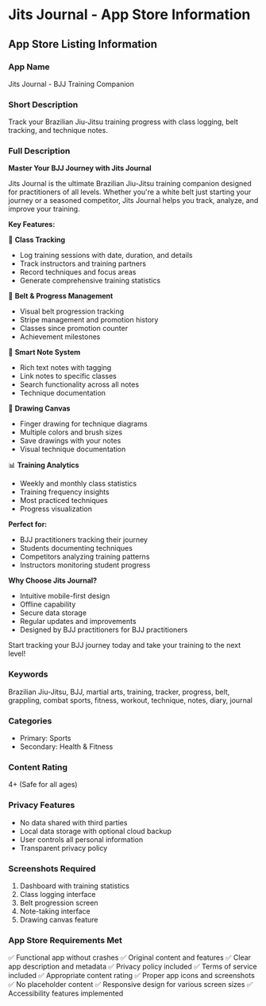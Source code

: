# Jits Journal - App Store Information

## App Store Listing Information

### App Name
Jits Journal - BJJ Training Companion

### Short Description
Track your Brazilian Jiu-Jitsu training progress with class logging, belt tracking, and technique notes.

### Full Description

**Master Your BJJ Journey with Jits Journal**

Jits Journal is the ultimate Brazilian Jiu-Jitsu training companion designed for practitioners of all levels. Whether you're a white belt just starting your journey or a seasoned competitor, Jits Journal helps you track, analyze, and improve your training.

**Key Features:**

📅 **Class Tracking**
- Log training sessions with date, duration, and details
- Track instructors and training partners
- Record techniques and focus areas
- Generate comprehensive training statistics

🥋 **Belt & Progress Management**
- Visual belt progression tracking
- Stripe management and promotion history
- Classes since promotion counter
- Achievement milestones

📝 **Smart Note System**
- Rich text notes with tagging
- Link notes to specific classes
- Search functionality across all notes
- Technique documentation

🎨 **Drawing Canvas**
- Finger drawing for technique diagrams
- Multiple colors and brush sizes
- Save drawings with your notes
- Visual technique documentation

📊 **Training Analytics**
- Weekly and monthly class statistics
- Training frequency insights
- Most practiced techniques
- Progress visualization

**Perfect for:**
- BJJ practitioners tracking their journey
- Students documenting techniques
- Competitors analyzing training patterns
- Instructors monitoring student progress

**Why Choose Jits Journal?**
- Intuitive mobile-first design
- Offline capability
- Secure data storage
- Regular updates and improvements
- Designed by BJJ practitioners for BJJ practitioners

Start tracking your BJJ journey today and take your training to the next level!

### Keywords
Brazilian Jiu-Jitsu, BJJ, martial arts, training, tracker, progress, belt, grappling, combat sports, fitness, workout, technique, notes, diary, journal

### Categories
- Primary: Sports
- Secondary: Health & Fitness

### Content Rating
4+ (Safe for all ages)

### Privacy Features
- No data shared with third parties
- Local data storage with optional cloud backup
- User controls all personal information
- Transparent privacy policy

### Screenshots Required
1. Dashboard with training statistics
2. Class logging interface
3. Belt progression screen
4. Note-taking interface
5. Drawing canvas feature

### App Store Requirements Met
✅ Functional app without crashes
✅ Original content and features
✅ Clear app description and metadata
✅ Privacy policy included
✅ Terms of service included
✅ Appropriate content rating
✅ Proper app icons and screenshots
✅ No placeholder content
✅ Responsive design for various screen sizes
✅ Accessibility features implemented